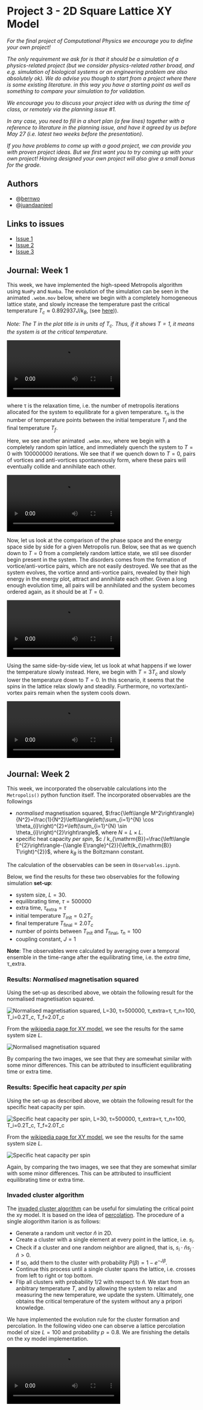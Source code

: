 # Project 3 - 2D Square Lattice XY Model

*For the final project of Computational Physics we encourage you to define your own project!*

*The only requirement we ask for is that it should be a simulation of a physics-related project (but we consider physics-related rather broad, and e.g. simulation of biological systems or an engineering problem are also absolutely ok).*
*We do advise you though to start from a project where there is some existing literature. in this way you have a starting point as well as something to compare your simulation to for validation.*

*We encourage you to discuss your project idea with us during the time of class, or remotely via the planning issue #1.*

*In any case, you need to fill in a short plan (a few lines) together with a reference to literature in the planning issue, and have it agreed by us before May 27 (i.e. latest two weeks before the presentation).*

*If you have problems to come up with a good project, we can provide you with proven project ideas. But we first want you to try coming up with your own project! Having designed your own project will also give a small bonus for the grade.*

## Authors

* @[bernwo](https://github.com/bernwo)
* @[juandaanieel](https://github.com/juandaanieel)

## Links to issues

* [Issue 1](https://gitlab.kwant-project.org/computational_physics/projects/Project-3_kwo/-/issues/1)
* [Issue 2](https://gitlab.kwant-project.org/computational_physics/projects/Project-3_kwo/-/issues/2)
* [Issue 3](https://gitlab.kwant-project.org/computational_physics/projects/Project-3_kwo/-/issues/3)

## Journal: Week 1

This week, we have implemented the high-speed Metropolis algorithm using `NumPy` and `Numba`. The evolution of the simulation can be seen in the animated `.webm.mov` below, where we begin with a completely homogeneous lattice state, and slowly increase the temperature past the critical temperature $`T_c≈0.892937J/k_B`$, (see [here](http://www.lps.ens.fr/~krauth/images/7/72/Stage_Mayer_Johannes_2015.pdf))).

*Note: The $`T`$ in the plot title is in units of $`T_c`$. Thus, if it shows $`T=1`$, it means the system is at the critical temperature.*

![L=256, τ=10000000, τ_n=25, T_i=2Tc, T_f=0](simulation_images/Metropolis_L256_tau10000000_nrelax25_Tinit2_Tfinal0.webm.mov)
<!-- <img src="" width="360" height="307" /> -->
where τ is the relaxation time, i.e. the number of metropolis iterations allocated for the system to equilibrate for a given temperature. $`\tau_n`$ is the number of temperature points between the initial temperature $`T_i`$ and the final temperature $`T_f`$.

Here, we see another animated `.webm.mov`, where we begin with a completely random spin lattice, and immediately quench the system to $`T=0`$ with 100000000 iterations. We see that if we quench down to $`T=0`$, pairs of vortices and anti-vortices spontaneously form, where these pairs will eventually collide and annihilate each other.

![L=256, τ=100000000, τ_n=1, T_i=0, T_f=0](simulation_images/Metropolis_L256_tau100000000_nrelax1_Tinit0_Tfinal0.webm.mov)

Now, let us look at the comparison of the phase space and the energy space side by side for a given Metropolis run. Below, see that as we quench down to $`T=0`$ from a completely random lattice state, we stil see disorder begin present in the system. The disorders comes from the formation of vortice/anti-vortice pairs, which are not easily destroyed. We see that as the system evolves, the vortice annd anti-vortice pairs, revealed by their high energy in the energy plot, attract and annihilate each other. Given a long enough evolution time, all pairs will be annihilated and the system becomes ordered again, as it should be at $`T=0`$.

![L=64, τ=10000000, τ_n=1, T_i=0, T_f=0](simulation_images/Metropolis_phase_energy_L64_tau10000000_nrelax1_Tinit0_Tfinal0.webm.mov)

Using the same side-by-side view, let us look at what happens if we lower the temperature slowly instead. Here, we begin with $`T=3T_c`$ and slowly lower the temperature down to $`T=0`$. In this scenario, it seems that the spins in the lattice relax slowly and steadily. Furthermore, no vortex/anti-vortex pairs remain when the system cools down.

![L=64, τ=10000000, τ_n=20, T_i=3, T_f=0](simulation_images/Metropolis_phase_energy_L64_tau10000000_nrelax20_Tinit3_Tfinal0.webm.mov)

## Journal: Week 2

This week, we incorporated the observable calculations into the `Metropolis()` python function itself. The incorporated observables are the followings

* *normalised* magnetisation squared, $`\frac{\left\langle M^2\right\rangle}{N^2}=\frac{1}{N^2}\left\langle\left(\sum_{i=1}^{N} \cos \theta_{i}\right)^{2}+\left(\sum_{i=1}^{N} \sin \theta_{i}\right)^{2}\right\rangle`$, where $`N=L\times L`$.
* specific heat capacity *per spin*, $`c / k_{\mathrm{B}}=\frac{\left\langle E^{2}\right\rangle-{\langle E\rangle}^{2}}{\left(k_{\mathrm{B}} T\right)^{2}}`$, where $`k_B`$ is the Boltzmann constant.

The calculation of the observables can be seen in `Observables.ipynb`.

Below, we find the results for these two observables for the following simulation **set-up**:

* system size, $`L=30`$.
* equilibrating time, $`\tau=500000`$
* extra time, $`\tau_\mathrm{extra}=\tau`$
* initial temperature $`T_\mathrm{init}=0.2T_c`$
* final temperature $`T_\mathrm{final}=2.0T_c`$
* number of points between $`T_\mathrm{init}`$ and $`T_\mathrm{final}`$, $`\tau_n=100`$
* coupling constant, $`J=1`$

**Note**: The observables were calculated by averaging over a temporal ensemble in the time-range after the equilibrating time, i.e. the *extra time*, τ_extra.

### Results: *Normalised* magnetisation squared

Using the set-up as described above, we obtain the following result for the normalised magnetisation squared.

![Normalised magnetisation squared, L=30, τ=500000, τ_extra=τ, τ_n=100, T_i=0.2T_c, T_f=2.0T_c](simulation_images/magnetisationsquared_L30_tau500000_nrelax100_Tinit0_Tfinal2.png)

From the [wikipedia page for XY model](https://en.wikipedia.org/wiki/Classical_XY_model), we see the results for the same system size $`L`$.

![Normalised magnetisation squared](simulation_images/magnetisationsquared_wikipedia.png)

By comparing the two images, we see that they are somewhat similar with some minor differences. This can be attributed to insufficient equilibrating time or extra time.

### Results: Specific heat capacity *per spin*

Using the set-up as described above, we obtain the following result for the specific heat capacity per spin.

![Specific heat capacity per spin, L=30, τ=500000, τ_extra=τ, τ_n=100, T_i=0.2T_c, T_f=2.0T_c](simulation_images/specificheat_L30_tau500000_nrelax100_Tinit0_Tfinal2.png)

From the [wikipedia page for XY model](https://en.wikipedia.org/wiki/Classical_XY_model), we see the results for the same system size $`L`$.

![Specific heat capacity per spin](simulation_images/specificheat_wikipedia.png)

Again, by comparing the two images, we see that they are somewhat similar with some minor differences. This can be attributed to insufficient equilibrating time or extra time.

### Invaded cluster algorithm

The [invaded cluster algorithm](https://arxiv.org/pdf/cond-mat/9507094.pdf) can be useful for simulating the critical point the xy model.
It is based on the idea of [percolation](https://www.uio.no/studier/emner/matnat/fys/FYS4460/v20/notes/book.pdf).
The procedure of a single alogorithm itarion is as follows:
* Generate a random unit vector $`\hat n`$ in 2D.
* Create a cluster with a single element at every point in the lattice, i.e. $` s_i`$.
* Check if a cluster and one random neighbor are aligned, that is, $`s_i\cdot\hat n s_j\cdot\hat n > 0 `$.
* If so, add them to the cluster with probability $`P(\beta) = 1 -e^{-J\beta}`$.
* Continue this process until a single cluster spans the lattice, i.e. crosses from left to right or top bottom.
* Flip all clusters with probability 1/2 with respect to $`\hat n`$.
We start from an anbitrary temperature $`T`$, and by allowing the system to relax and measuring the new temperature, we update the system. Ultimately, one obtains the critical temperature of the system without any a pripori knowledge.

We have implemented the evolution rule for the cluster formation and percolation. In the following video one can observe a lattice percolation model of size $`L=100`$ and probability $`p=0.8`$. We are finishing the details on the xy model implementation.

![L=100, p=0.8](simulation_images/percolation.mp4)
